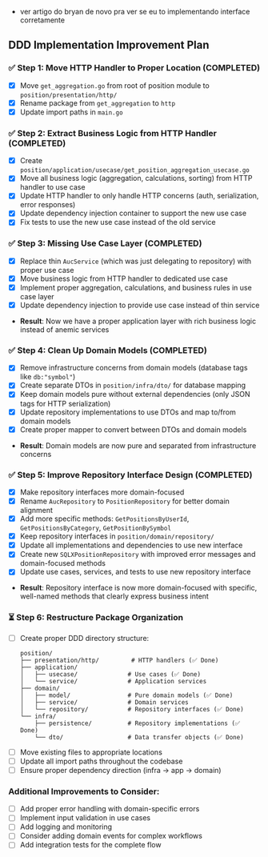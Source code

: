 - ver artigo do bryan de novo pra ver se eu to implementando interface corretamente

## DDD Implementation Improvement Plan

### ✅ Step 1: Move HTTP Handler to Proper Location (COMPLETED)
- [x] Move `get_aggregation.go` from root of position module to `position/presentation/http/`
- [x] Rename package from `get_aggregation` to `http`
- [x] Update import paths in `main.go`

### ✅ Step 2: Extract Business Logic from HTTP Handler (COMPLETED)
- [x] Create `position/application/usecase/get_position_aggregation_usecase.go`
- [x] Move all business logic (aggregation, calculations, sorting) from HTTP handler to use case
- [x] Update HTTP handler to only handle HTTP concerns (auth, serialization, error responses)
- [x] Update dependency injection container to support the new use case
- [x] Fix tests to use the new use case instead of the old service

### ✅ Step 3: Missing Use Case Layer (COMPLETED)
- [x] Replace thin `AucService` (which was just delegating to repository) with proper use case
- [x] Move business logic from HTTP handler to dedicated use case
- [x] Implement proper aggregation, calculations, and business rules in use case layer
- [x] Update dependency injection to provide use case instead of thin service
- **Result**: Now we have a proper application layer with rich business logic instead of anemic services

### ✅ Step 4: Clean Up Domain Models (COMPLETED)
- [x] Remove infrastructure concerns from domain models (database tags like `db:"symbol"`)
- [x] Create separate DTOs in `position/infra/dto/` for database mapping
- [x] Keep domain models pure without external dependencies (only JSON tags for HTTP serialization)
- [x] Update repository implementations to use DTOs and map to/from domain models
- [x] Create proper mapper to convert between DTOs and domain models
- **Result**: Domain models are now pure and separated from infrastructure concerns

### ✅ Step 5: Improve Repository Interface Design (COMPLETED)
- [x] Make repository interfaces more domain-focused
- [x] Rename `AucRepository` to `PositionRepository` for better domain alignment
- [x] Add more specific methods: `GetPositionsByUserId`, `GetPositionsByCategory`, `GetPositionBySymbol`
- [x] Keep repository interfaces in `position/domain/repository/`
- [x] Update all implementations and dependencies to use new interface
- [x] Create new `SQLXPositionRepository` with improved error messages and domain-focused methods
- [x] Update use cases, services, and tests to use new repository interface
- **Result**: Repository interface is now more domain-focused with specific, well-named methods that clearly express business intent

### ⏳ Step 6: Restructure Package Organization
- [ ] Create proper DDD directory structure:
  ```
  position/
  ├── presentation/http/         # HTTP handlers (✅ Done)
  ├── application/
  │   ├── usecase/              # Use cases (✅ Done)
  │   └── service/              # Application services
  ├── domain/
  │   ├── model/                # Pure domain models (✅ Done)
  │   ├── service/              # Domain services
  │   └── repository/           # Repository interfaces (✅ Done)
  └── infra/
      ├── persistence/          # Repository implementations (✅ Done)
      └── dto/                  # Data transfer objects (✅ Done)
  ```
- [ ] Move existing files to appropriate locations
- [ ] Update all import paths throughout the codebase
- [ ] Ensure proper dependency direction (infra → app → domain)

### Additional Improvements to Consider:
- [ ] Add proper error handling with domain-specific errors
- [ ] Implement input validation in use cases
- [ ] Add logging and monitoring
- [ ] Consider adding domain events for complex workflows
- [ ] Add integration tests for the complete flow